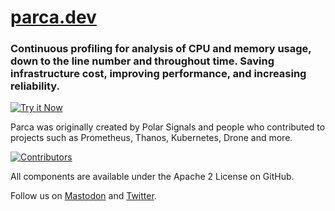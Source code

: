 # [parca.dev](https://parca.dev)

### Continuous profiling for analysis of CPU and memory usage, down to the line number and throughout time. Saving infrastructure cost, improving performance, and increasing reliability.

[![Try it Now](https://user-images.githubusercontent.com/536449/174969125-7b370fe7-89b2-473d-99d2-f6e2d9bf41ee.png)](https://demo.parca.dev)


Parca was originally created by Polar Signals and people who contributed to projects such as Prometheus, Thanos, Kubernetes, Drone and more. 

[![Contributors](https://user-images.githubusercontent.com/536449/174969567-c5cd7f11-3e59-49dd-b512-62cbb1face95.png)](https://github.com/parca-dev/parca#contributors-)

All components are available under the Apache 2 License on GitHub.

Follow us on <a rel="me" href="https://fosstodon.org/@parca">Mastodon</a> and <a href="https://twitter.com/ParcaDev">Twitter</a>.
